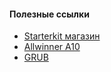 #### Полезные ссылки
- [Starterkit магазин](http://starterkit.ru/html/index.php?name=shop&op=view&id=166)
- [Allwinner A10](https://habr.com/ru/articles/149598/)
- [GRUB](https://blackyblack.livejournal.com/35971.html)

